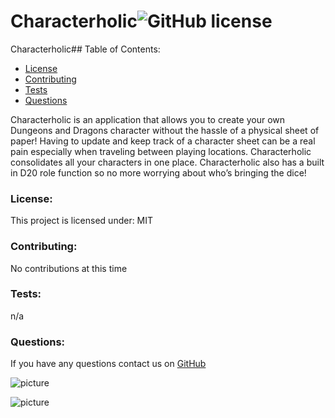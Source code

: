 # Characterholic![GitHub license](https://img.shields.io/github/license/Naereen/StrapDown.js.svg)
Characterholic## Table of Contents:
* [License](#license)
* [Contributing](#contributing)
* [Tests](#tests)
* [Questions](#questions)

Characterholic is an application that allows you to create your own Dungeons and Dragons character without the hassle of a physical sheet of paper!
Having to update and keep track of a character sheet can be a real pain especially when traveling between playing locations. Characterholic consolidates all your characters in one place.
Characterholic also has a built in D20 role function so no more worrying about who’s bringing the dice!



### License:
This project is licensed under:
MIT
### Contributing:
No contributions at this time
### Tests:
n/a
### Questions:
If you have any questions contact us on [GitHub](https://github.com/shiromajh) 

![picture](https://github.com/shiromajh.png?size=50)

![picture](https://github.com/dylgrn.png?)
